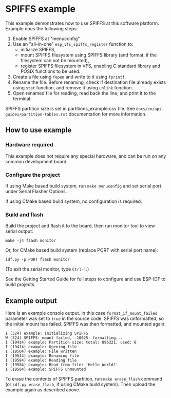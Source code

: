 # SPIFFS example

This example demonstrates how to use SPIFFS at this software platform. Example does the following steps:

1. Enable SPIFFS at "menuconfig"
2. Use an "all-in-one" `esp_vfs_spiffs_register` function to:
    - initialize SPIFFS,
    - mount SPIFFS filesystem using SPIFFS library (and format, if the filesystem can not be mounted),
    - register SPIFFS filesystem in VFS, enabling C standard library and POSIX functions to be used.
3. Create a file using `fopen` and write to it using `fprintf`.
4. Rename the file. Before renaming, check if destination file already exists using `stat` function, and remove it using `unlink` function.
5. Open renamed file for reading, read back the line, and print it to the terminal.

SPIFFS partition size is set in partitions_example.csv file. See `docs/en/api-guides/partition-tables.rst` documentation for more information.

## How to use example

### Hardware required

This example does not require any special hardware, and can be run on any common development board.

### Configure the project

If using Make based build system, run `make menuconfig` and set serial port under Serial Flasher Options.

If using CMake based build system, no configuration is required.

### Build and flash

Build the project and flash it to the board, then run monitor tool to view serial output:

```
make -j4 flash monitor
```

Or, for CMake based build system (replace PORT with serial port name):

```
idf.py -p PORT flash monitor
```

(To exit the serial monitor, type ``Ctrl-]``.)

See the Getting Started Guide for full steps to configure and use ESP-IDF to build projects.

## Example output

Here is an example console output. In this case `format_if_mount_failed` parameter was set to `true` in the source code. SPIFFS was unformatted, so the initial mount has failed. SPIFFS was then formatted, and mounted again.

```
I (324) example: Initializing SPIFFS
W (324) SPIFFS: mount failed, -10025. formatting...
I (19414) example: Partition size: total: 896321, used: 0
I (19414) example: Opening file
I (19504) example: File written
I (19544) example: Renaming file
I (19584) example: Reading file
I (19584) example: Read from file: 'Hello World!'
I (19584) example: SPIFFS unmounted
```

To erase the contents of SPIFFS partition, run `make erase_flash` command (or `idf.py erase_flash`, if using CMake build system). Then upload the example again as described above.
